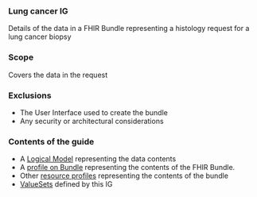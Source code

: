 ### Lung cancer IG

Details of the data in a FHIR Bundle representing a histology request for a lung cancer biopsy

### Scope

Covers the data in the request


### Exclusions

* The User Interface used to create the bundle
* Any security or architectural considerations

### Contents of the guide

* A [Logical Model](StructureDefinition-LungModel.html) representing the data contents
* A [profile on Bundle](StructureDefinition-lcBundle.html) representing the contents of the FHIR Bundle. 
* Other [resource profiles](artifacts.html#structures-resource-profiles) representing the contents of the bundle
* [ValueSets](artifacts.html#terminology-value-sets) defined by this IG
